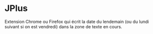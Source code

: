 # JPlus
Extension Chrome ou Firefox qui écrit la date du lendemain (ou du lundi suivant si on est vendredi) dans la zone de texte en cours.

